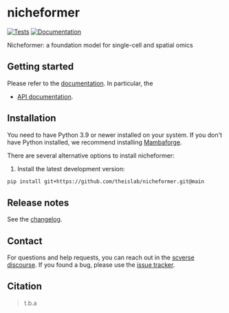 # nicheformer

[![Tests][badge-tests]][link-tests]
[![Documentation][badge-docs]][link-docs]

[badge-tests]: https://img.shields.io/github/actions/workflow/status/theislab/nicheformer/test.yaml?branch=main
[link-tests]: https://github.com/theislab/nicheformer/actions/workflows/test.yml
[badge-docs]: https://img.shields.io/readthedocs/nicheformer

Nicheformer: a foundation model for single-cell and spatial omics

## Getting started

Please refer to the [documentation][link-docs]. In particular, the

-   [API documentation][link-api].

## Installation

You need to have Python 3.9 or newer installed on your system. If you don't have
Python installed, we recommend installing [Mambaforge](https://github.com/conda-forge/miniforge#mambaforge).

There are several alternative options to install nicheformer:

<!--
1) Install the latest release of `nicheformer` from `PyPI <https://pypi.org/project/nicheformer/>`_:

```bash
pip install nicheformer
```
-->

1. Install the latest development version:

```bash
pip install git+https://github.com/theislab/nicheformer.git@main
```

## Release notes

See the [changelog][changelog].

## Contact

For questions and help requests, you can reach out in the [scverse discourse][scverse-discourse].
If you found a bug, please use the [issue tracker][issue-tracker].

## Citation

> t.b.a

[scverse-discourse]: https://discourse.scverse.org/
[issue-tracker]: https://github.com/theislab/nicheformer/issues
[changelog]: https://nicheformer.readthedocs.io/latest/changelog.html
[link-docs]: https://nicheformer.readthedocs.io
[link-api]: https://nicheformer.readthedocs.io/latest/api.html
